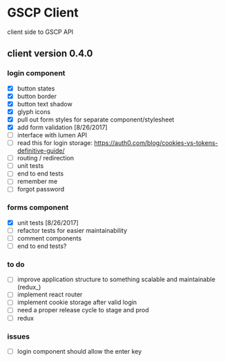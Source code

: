 # GSCP Client
client side to GSCP API

## client version 0.4.0

### login component
- [x] button states
- [x] button border
- [x] button text shadow
- [x] glyph icons
- [x] pull out form styles for separate component/stylesheet
- [x] add form validation [8/26/2017]
- [ ] interface with lumen API
- [ ] read this for login storage: https://auth0.com/blog/cookies-vs-tokens-definitive-guide/
- [ ] routing / redirection
- [ ] unit tests
- [ ] end to end tests
- [ ] remember me
- [ ] forgot password

### forms component
- [x] unit tests [8/26/2017]
- [ ] refactor tests for easier maintainability
- [ ] comment components
- [ ] end to end tests?

### to do 
- [ ] improve application structure to something scalable and maintainable (redux_)
- [ ] implement react router
- [ ] implement cookie storage after valid login
- [ ] need a proper release cycle to stage and prod
- [ ] redux

### issues
- [ ] login component should allow the enter key